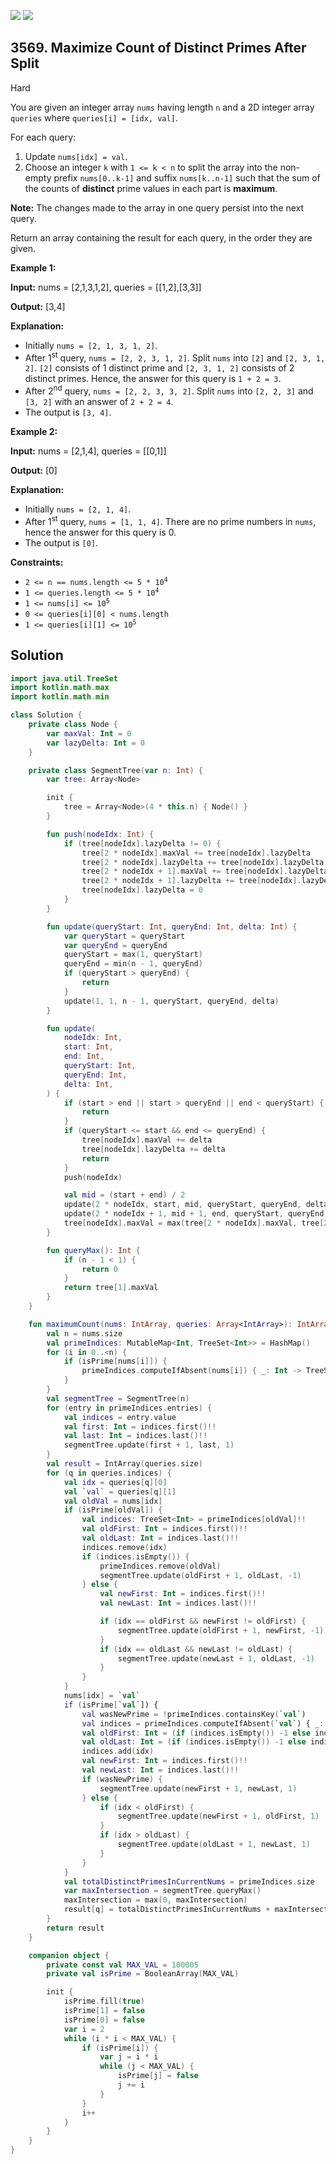 [![](https://img.shields.io/github/stars/javadev/LeetCode-in-Kotlin?label=Stars&style=flat-square)](https://github.com/javadev/LeetCode-in-Kotlin)
[![](https://img.shields.io/github/forks/javadev/LeetCode-in-Kotlin?label=Fork%20me%20on%20GitHub%20&style=flat-square)](https://github.com/javadev/LeetCode-in-Kotlin/fork)

## 3569\. Maximize Count of Distinct Primes After Split

Hard

You are given an integer array `nums` having length `n` and a 2D integer array `queries` where `queries[i] = [idx, val]`.

For each query:

1.  Update `nums[idx] = val`.
2.  Choose an integer `k` with `1 <= k < n` to split the array into the non-empty prefix `nums[0..k-1]` and suffix `nums[k..n-1]` such that the sum of the counts of **distinct** prime values in each part is **maximum**.

**Note:** The changes made to the array in one query persist into the next query.

Return an array containing the result for each query, in the order they are given.

**Example 1:**

**Input:** nums = [2,1,3,1,2], queries = \[\[1,2],[3,3]]

**Output:** [3,4]

**Explanation:**

*   Initially `nums = [2, 1, 3, 1, 2]`.
*   After 1<sup>st</sup> query, `nums = [2, 2, 3, 1, 2]`. Split `nums` into `[2]` and `[2, 3, 1, 2]`. `[2]` consists of 1 distinct prime and `[2, 3, 1, 2]` consists of 2 distinct primes. Hence, the answer for this query is `1 + 2 = 3`.
*   After 2<sup>nd</sup> query, `nums = [2, 2, 3, 3, 2]`. Split `nums` into `[2, 2, 3]` and `[3, 2]` with an answer of `2 + 2 = 4`.
*   The output is `[3, 4]`.

**Example 2:**

**Input:** nums = [2,1,4], queries = \[\[0,1]]

**Output:** [0]

**Explanation:**

*   Initially `nums = [2, 1, 4]`.
*   After 1<sup>st</sup> query, `nums = [1, 1, 4]`. There are no prime numbers in `nums`, hence the answer for this query is 0.
*   The output is `[0]`.

**Constraints:**

*   <code>2 <= n == nums.length <= 5 * 10<sup>4</sup></code>
*   <code>1 <= queries.length <= 5 * 10<sup>4</sup></code>
*   <code>1 <= nums[i] <= 10<sup>5</sup></code>
*   `0 <= queries[i][0] < nums.length`
*   <code>1 <= queries[i][1] <= 10<sup>5</sup></code>

## Solution

```kotlin
import java.util.TreeSet
import kotlin.math.max
import kotlin.math.min

class Solution {
    private class Node {
        var maxVal: Int = 0
        var lazyDelta: Int = 0
    }

    private class SegmentTree(var n: Int) {
        var tree: Array<Node>

        init {
            tree = Array<Node>(4 * this.n) { Node() }
        }

        fun push(nodeIdx: Int) {
            if (tree[nodeIdx].lazyDelta != 0) {
                tree[2 * nodeIdx].maxVal += tree[nodeIdx].lazyDelta
                tree[2 * nodeIdx].lazyDelta += tree[nodeIdx].lazyDelta
                tree[2 * nodeIdx + 1].maxVal += tree[nodeIdx].lazyDelta
                tree[2 * nodeIdx + 1].lazyDelta += tree[nodeIdx].lazyDelta
                tree[nodeIdx].lazyDelta = 0
            }
        }

        fun update(queryStart: Int, queryEnd: Int, delta: Int) {
            var queryStart = queryStart
            var queryEnd = queryEnd
            queryStart = max(1, queryStart)
            queryEnd = min(n - 1, queryEnd)
            if (queryStart > queryEnd) {
                return
            }
            update(1, 1, n - 1, queryStart, queryEnd, delta)
        }

        fun update(
            nodeIdx: Int,
            start: Int,
            end: Int,
            queryStart: Int,
            queryEnd: Int,
            delta: Int,
        ) {
            if (start > end || start > queryEnd || end < queryStart) {
                return
            }
            if (queryStart <= start && end <= queryEnd) {
                tree[nodeIdx].maxVal += delta
                tree[nodeIdx].lazyDelta += delta
                return
            }
            push(nodeIdx)

            val mid = (start + end) / 2
            update(2 * nodeIdx, start, mid, queryStart, queryEnd, delta)
            update(2 * nodeIdx + 1, mid + 1, end, queryStart, queryEnd, delta)
            tree[nodeIdx].maxVal = max(tree[2 * nodeIdx].maxVal, tree[2 * nodeIdx + 1].maxVal)
        }

        fun queryMax(): Int {
            if (n - 1 < 1) {
                return 0
            }
            return tree[1].maxVal
        }
    }

    fun maximumCount(nums: IntArray, queries: Array<IntArray>): IntArray {
        val n = nums.size
        val primeIndices: MutableMap<Int, TreeSet<Int>> = HashMap()
        for (i in 0..<n) {
            if (isPrime[nums[i]]) {
                primeIndices.computeIfAbsent(nums[i]) { _: Int -> TreeSet<Int>() }.add(i)
            }
        }
        val segmentTree = SegmentTree(n)
        for (entry in primeIndices.entries) {
            val indices = entry.value
            val first: Int = indices.first()!!
            val last: Int = indices.last()!!
            segmentTree.update(first + 1, last, 1)
        }
        val result = IntArray(queries.size)
        for (q in queries.indices) {
            val idx = queries[q][0]
            val `val` = queries[q][1]
            val oldVal = nums[idx]
            if (isPrime[oldVal]) {
                val indices: TreeSet<Int> = primeIndices[oldVal]!!
                val oldFirst: Int = indices.first()!!
                val oldLast: Int = indices.last()!!
                indices.remove(idx)
                if (indices.isEmpty()) {
                    primeIndices.remove(oldVal)
                    segmentTree.update(oldFirst + 1, oldLast, -1)
                } else {
                    val newFirst: Int = indices.first()!!
                    val newLast: Int = indices.last()!!

                    if (idx == oldFirst && newFirst != oldFirst) {
                        segmentTree.update(oldFirst + 1, newFirst, -1)
                    }
                    if (idx == oldLast && newLast != oldLast) {
                        segmentTree.update(newLast + 1, oldLast, -1)
                    }
                }
            }
            nums[idx] = `val`
            if (isPrime[`val`]) {
                val wasNewPrime = !primeIndices.containsKey(`val`)
                val indices = primeIndices.computeIfAbsent(`val`) { _: Int -> TreeSet<Int>() }
                val oldFirst: Int = (if (indices.isEmpty()) -1 else indices.first())!!
                val oldLast: Int = (if (indices.isEmpty()) -1 else indices.last())!!
                indices.add(idx)
                val newFirst: Int = indices.first()!!
                val newLast: Int = indices.last()!!
                if (wasNewPrime) {
                    segmentTree.update(newFirst + 1, newLast, 1)
                } else {
                    if (idx < oldFirst) {
                        segmentTree.update(newFirst + 1, oldFirst, 1)
                    }
                    if (idx > oldLast) {
                        segmentTree.update(oldLast + 1, newLast, 1)
                    }
                }
            }
            val totalDistinctPrimesInCurrentNums = primeIndices.size
            var maxIntersection = segmentTree.queryMax()
            maxIntersection = max(0, maxIntersection)
            result[q] = totalDistinctPrimesInCurrentNums + maxIntersection
        }
        return result
    }

    companion object {
        private const val MAX_VAL = 100005
        private val isPrime = BooleanArray(MAX_VAL)

        init {
            isPrime.fill(true)
            isPrime[1] = false
            isPrime[0] = false
            var i = 2
            while (i * i < MAX_VAL) {
                if (isPrime[i]) {
                    var j = i * i
                    while (j < MAX_VAL) {
                        isPrime[j] = false
                        j += i
                    }
                }
                i++
            }
        }
    }
}
```